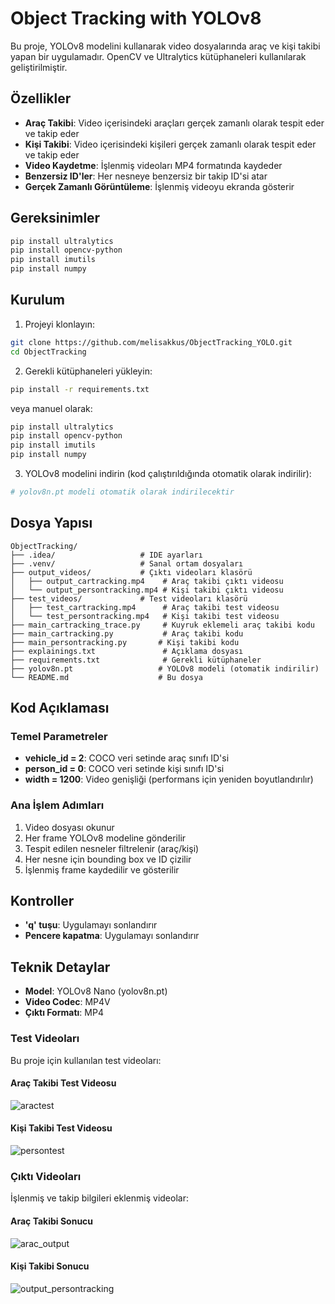 # Object Tracking with YOLOv8

Bu proje, YOLOv8 modelini kullanarak video dosyalarında araç ve kişi takibi yapan bir uygulamadır. OpenCV ve Ultralytics kütüphaneleri kullanılarak geliştirilmiştir.

## Özellikler

- **Araç Takibi**: Video içerisindeki araçları gerçek zamanlı olarak tespit eder ve takip eder
- **Kişi Takibi**: Video içerisindeki kişileri gerçek zamanlı olarak tespit eder ve takip eder
- **Video Kaydetme**: İşlenmiş videoları MP4 formatında kaydeder
- **Benzersiz ID'ler**: Her nesneye benzersiz bir takip ID'si atar
- **Gerçek Zamanlı Görüntüleme**: İşlenmiş videoyu ekranda gösterir

## Gereksinimler

```bash
pip install ultralytics
pip install opencv-python
pip install imutils
pip install numpy
```

## Kurulum

1. Projeyi klonlayın:
```bash
git clone https://github.com/melisakkus/ObjectTracking_YOLO.git
cd ObjectTracking
```

2. Gerekli kütüphaneleri yükleyin:
```bash
pip install -r requirements.txt
```
veya manuel olarak:
```bash
pip install ultralytics
pip install opencv-python
pip install imutils
pip install numpy
```

3. YOLOv8 modelini indirin (kod çalıştırıldığında otomatik olarak indirilir):
```bash
# yolov8n.pt modeli otomatik olarak indirilecektir
```

## Dosya Yapısı

```
ObjectTracking/
├── .idea/                   # IDE ayarları
├── .venv/                   # Sanal ortam dosyaları
├── output_videos/           # Çıktı videoları klasörü
│   ├── output_cartracking.mp4    # Araç takibi çıktı videosu
│   └── output_persontracking.mp4 # Kişi takibi çıktı videosu
├── test_videos/             # Test videoları klasörü
│   ├── test_cartracking.mp4      # Araç takibi test videosu
│   └── test_persontracking.mp4   # Kişi takibi test videosu
├── main_cartracking_trace.py     # Kuyruk eklemeli araç takibi kodu
├── main_cartracking.py           # Araç takibi kodu 
├── main_persontracking.py       # Kişi takibi kodu
├── explainings.txt               # Açıklama dosyası
├── requirements.txt              # Gerekli kütüphaneler
├── yolov8n.pt                   # YOLOv8 modeli (otomatik indirilir)
└── README.md                    # Bu dosya
```

## Kod Açıklaması

### Temel Parametreler

- **vehicle_id = 2**: COCO veri setinde araç sınıfı ID'si
- **person_id = 0**: COCO veri setinde kişi sınıfı ID'si
- **width = 1200**: Video genişliği (performans için yeniden boyutlandırılır)

### Ana İşlem Adımları

1. Video dosyası okunur
2. Her frame YOLOv8 modeline gönderilir
3. Tespit edilen nesneler filtrelenir (araç/kişi)
4. Her nesne için bounding box ve ID çizilir
5. İşlenmiş frame kaydedilir ve gösterilir

## Kontroller

- **'q' tuşu**: Uygulamayı sonlandırır
- **Pencere kapatma**: Uygulamayı sonlandırır

## Teknik Detaylar

- **Model**: YOLOv8 Nano (yolov8n.pt)
- **Video Codec**: MP4V
- **Çıktı Formatı**: MP4

### Test Videoları

Bu proje için kullanılan test videoları:

#### Araç Takibi Test Videosu
![aractest](https://github.com/user-attachments/assets/e69d5a7a-59ec-45f1-9186-1e687b39bbc0)

#### Kişi Takibi Test Videosu  

![persontest](https://github.com/user-attachments/assets/5d18b781-6244-4bb0-83e3-9aa96dd22b0a)


### Çıktı Videoları

İşlenmiş ve takip bilgileri eklenmiş videolar:

#### Araç Takibi Sonucu
![arac_output](https://github.com/user-attachments/assets/e21aea3b-112d-40d9-a743-4623f2e6e131)

#### Kişi Takibi Sonucu
![output_persontracking](https://github.com/user-attachments/assets/22211691-26dc-4c29-a5cd-a5b50de05a0d)
